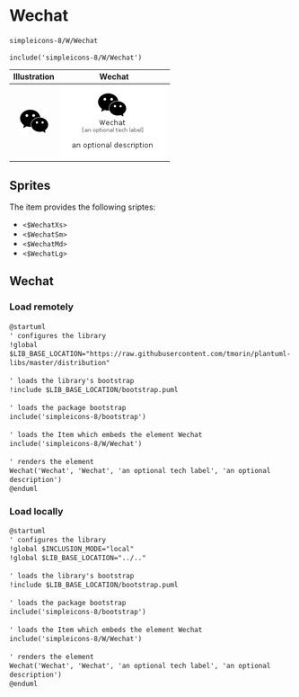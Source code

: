 # Wechat


```text
simpleicons-8/W/Wechat
```

```text
include('simpleicons-8/W/Wechat')
```



| Illustration | Wechat |
| :---: | :---: |
| ![illustration for Illustration](../../simpleicons-8/W/Wechat.png) | ![illustration for Wechat](../../simpleicons-8/W/Wechat.Local.png) |



## Sprites
The item provides the following sriptes:

- `<$WechatXs>`
- `<$WechatSm>`
- `<$WechatMd>`
- `<$WechatLg>`





## Wechat

### Load remotely
```plantuml
@startuml
' configures the library
!global $LIB_BASE_LOCATION="https://raw.githubusercontent.com/tmorin/plantuml-libs/master/distribution"

' loads the library's bootstrap
!include $LIB_BASE_LOCATION/bootstrap.puml

' loads the package bootstrap
include('simpleicons-8/bootstrap')

' loads the Item which embeds the element Wechat
include('simpleicons-8/W/Wechat')

' renders the element
Wechat('Wechat', 'Wechat', 'an optional tech label', 'an optional description')
@enduml
```

### Load locally
```plantuml
@startuml
' configures the library
!global $INCLUSION_MODE="local"
!global $LIB_BASE_LOCATION="../.."

' loads the library's bootstrap
!include $LIB_BASE_LOCATION/bootstrap.puml

' loads the package bootstrap
include('simpleicons-8/bootstrap')

' loads the Item which embeds the element Wechat
include('simpleicons-8/W/Wechat')

' renders the element
Wechat('Wechat', 'Wechat', 'an optional tech label', 'an optional description')
@enduml
```

